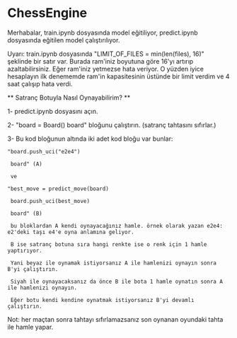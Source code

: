 # ChessEngine

Merhabalar, train.ipynb dosyasında model eğitiliyor, predict.ipynb dosyasında eğitilen model çalıştırılıyor.

Uyarı: train.ipynb dosyasında "LIMIT_OF_FILES = min(len(files), 16)" şeklinde bir satır var. Burada ram'iniz boyutuna göre 16'yı artırıp azaltabilirsiniz. Eğer ram'iniz yetmezse hata veriyor. O yüzden iyice hesaplayın ilk denememde ram'in kapasitesinin üstünde bir limit verdim ve 4 saat çalışıp hata verdi.


** Satranç Botuyla Nasıl Oynayabilirim? **

1- predict.ipynb dosyasını açın.

2- "board = Board()
    board"  bloğunu çalıştırın. (satranç tahtasını sıfırlar.)
    
3- Bu kod bloğunun altında iki adet kod bloğu var bunlar:

    "board.push_uci("e2e4")
    
     board" (A)
     
     ve
     
    "best_move = predict_move(board)
    
     board.push_uci(best_move)
     
     board" (B)
     
     bu bloklardan A kendi oynayacağınız hamle. örnek olarak yazan e2e4: e2'deki taşı e4'e oyna anlamına geliyor.
     
     B ise satranç botuna sıra hangi renkte ise o renk için 1 hamle yaptırıyor.
     
     Yani beyaz ile oynamak istiyorsanız A ile hamlenizi oynayın sonra B'yi çalıştırın.
     
     Siyah ile oynayacaksanız da önce B ile bota 1 hamle oynatın sonra A ile hamlenizi oynayın.
     
     Eğer botu kendi kendine oynatmak istiyorsanız B'yi devamlı çalıştırın.
     
Not: her maçtan sonra tahtayı sıfırlamazsanız son oynanan oyundaki tahta ile hamle yapar.
